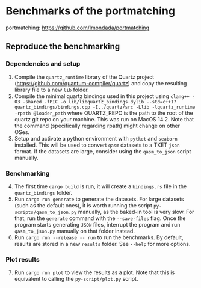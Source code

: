 # Benchmarks of the portmatching

portmatching: https://github.com/lmondada/portmatching

## Reproduce the benchmarking
### Dependencies and setup
1. Compile the `quartz_runtime` library of the Quartz project (https://github.com/quantum-compiler/quartz) and copy the resulting library file to a new `lib` folder.
2. Compile the minimal quartz bindings used in this project using
   `
   clang++ -O3 -shared -fPIC -o lib/libquartz_bindings.dylib --std=c++17 quartz_bindings/bindings.cpp -I../quartz/src -Llib -lquartz_runtime -rpath @loader_path
   `
   where QUARTZ_REPO is the path to the root of the quartz git repo on your machine.
   This was run on MacOS 14.2. Note that the command (specifically regarding rpath) might change on other OSes.
3. Setup and activate a python environment with `pytket` and `seaborn` installed. This will be used
   to convert `qasm` datasets to a TKET `json` format. If the datasets are large,
   consider using the `qasm_to_json` script manually.

### Benchmarking
4. The first time `cargo build` is run, it will create a `bindings.rs` file in the `quartz_bindings` folder.
5. Run `cargo run generate` to generate the datasets. For large datasets
   (such as the default ones), it is worth running the script `py-scripts/qasm_to_json.py`
   manually, as the baked-in tool is very slow. For that, run the `generate` command
   with the `--save-files` flag. Once the program starts generating `JSON` files,
   interrupt the program and run `qasm_to_json.py` manually on that folder instead.
6. Run `cargo run --release -- run` to run the benchmarks. By default, results are stored in
   a new `results` folder. See `--help` for more options.

### Plot results
7. Run `cargo run plot` to view the results as a plot. Note that this is equivalent to
   calling the `py-script/plot.py` script.